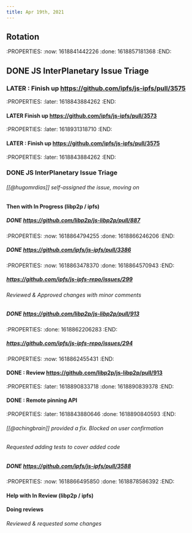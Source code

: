 ```yaml
---
title: Apr 19th, 2021
---
```


## Rotation
:PROPERTIES:
:now: 1618841442226
:done: 1618857181368
:END:
## DONE JS InterPlanetary Issue Triage
### LATER : Finish up https://github.com/ipfs/js-ipfs/pull/3575
:PROPERTIES:
:later: 1618843884262
:END:
#### LATER Finish up https://github.com/ipfs/js-ipfs/pull/3573
:PROPERTIES:
:later: 1618931318710
:END:
#### LATER : Finish up https://github.com/ipfs/js-ipfs/pull/3575
:PROPERTIES:
:later: 1618843884262
:END:
### DONE JS InterPlanetary Issue Triage
###### [[@hugomrdias]] self-assigned the issue, moving on
#### Then with In Progress (libp2p / ipfs)
##### DONE https://github.com/libp2p/js-libp2p/pull/887
:PROPERTIES:
:now: 1618864794255
:done: 1618866246206
:END:
##### DONE https://github.com/ipfs/js-ipfs/pull/3386
:PROPERTIES:
:now: 1618863478370
:done: 1618864570943
:END:
##### https://github.com/ipfs/js-ipfs-repo/issues/299
###### Reviewed & Approved changes with minor comments
##### DONE https://github.com/libp2p/js-libp2p/pull/913
:PROPERTIES:
:done: 1618862206283
:END:
##### https://github.com/ipfs/js-ipfs-repo/issues/294
:PROPERTIES:
:now: 1618862455431
:END:
#### DONE : Review https://github.com/libp2p/js-libp2p/pull/913
:PROPERTIES:
:later: 1618890833718
:done: 1618890839378
:END:
#### DONE : Remote pinning API
:PROPERTIES:
:later: 1618843880646
:done: 1618890840593
:END:
###### [[@achingbrain]] provided a fix. Blocked on user confirmation
###### Requested adding tests to cover added code
##### DONE https://github.com/ipfs/js-ipfs/pull/3588
:PROPERTIES:
:now: 1618866495850
:done: 1618878586392
:END:
#### Help with In Review (libp2p / ipfs)
#### Doing reviews
###### Reviewed & requested some changes
